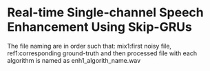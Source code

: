 # Real-time Single-channel Speech Enhancement Using Skip-GRUs
The file naming are in order such that: mix1:first noisy file, ref1:corresponding ground-truth and then processed file with each algorithm is named as enh1_algorith_name.wav
